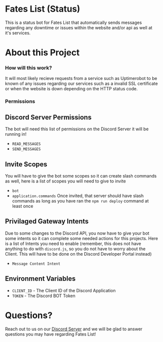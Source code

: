# Fates List (Status)
This is a status bot for Fates List that automatically sends messages regarding any downtime or issues within the website and/or api as well at it's services.

# About this Project
### How will this work?
It will most likely recieve requests from a service such as Uptimerobot to be known of any issues regarding our services such as a invalid SSL certificate or when the website is down depending on the HTTP status code.

### Permissions
## Discord Server Permissions
The bot will need this list of permissions on the Discord Server it will be running in!
- ```READ_MESSAGES```
- ```SEND_MESSAGES```
## Invite Scopes
You will have to give the bot some scopes so it can create slash commands as well, here is a list of scopes you will need to give to invite
- ```bot```
- ```application.commands```
Once invited, that server should have slash commands as long as you have ran the `npm run deploy` command at least once
## Privilaged Gateway Intents
Due to some changes to the Discord API, you now have to give your bot some intents so it can complete some needed actions for this projects. Here is a list of Intents you need to enable (remember, this does not have anything to do with `discord.js`, so you do not have to worry about the Client. This will have to be done on the Discord Developer Portal instead)
- ```Message Content Intent```
## Environment Variables
- ```CLIENT_ID``` - The Client ID of the Discord Application
- ```TOKEN``` - The Discord BOT Token

# Questions?
Reach out to us on our [Discord Server](https://discord.gg/cMAnfu8AJB) and we will be glad to answer questions you may have regarding Fates List!
